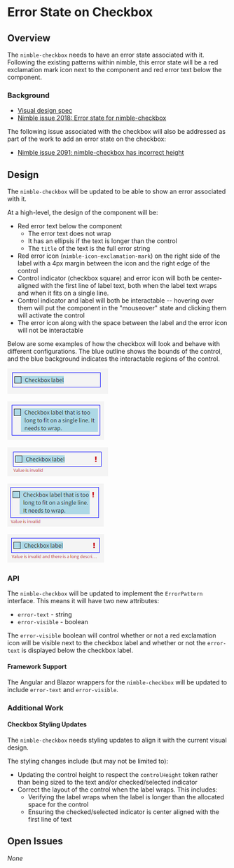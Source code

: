 # Error State on Checkbox

## Overview

The `nimble-checkbox` needs to have an error state associated with it. Following the existing patterns within nimble, this error state will be a red exclamation mark icon next to the component and red error text below the component.

### Background

-   [Visual design spec](https://www.figma.com/design/PO9mFOu5BCl8aJvFchEeuN/Nimble_Components?node-id=1295-63148&node-type=canvas&t=sJ2Fhm1vLoZ4zpsK-0)
-   [Nimble issue 2018: Error state for nimble-checkbox](https://github.com/ni/nimble/issues/2018)

The following issue associated with the checkbox will also be addressed as part of the work to add an error state on the checkbox:

-   [Nimble issue 2091: nimble-checkbox has incorrect height](https://github.com/ni/nimble/issues/2091)

## Design

The `nimble-checkbox` will be updated to be able to show an error associated with it.

At a high-level, the design of the component will be:

-   Red error text below the component
    -   The error text does not wrap
    -   It has an ellipsis if the text is longer than the control
    -   The `title` of the text is the full error string
-   Red error icon (`nimble-icon-exclamation-mark`) on the right side of the label with a 4px margin between the icon and the right edge of the control
-   Control indicator (checkbox square) and error icon will both be center-aligned with the first line of label text, both when the label text wraps and when it fits on a single line.
-   Control indicator and label will both be interactable -- hovering over them will put the component in the "mouseover" state and clicking them will activate the control
-   The error icon along with the space between the label and the error icon will not be interactable

Below are some examples of how the checkbox will look and behave with different configurations. The blue outline shows the bounds of the control, and the blue background indicates the interactable regions of the control.

![](spec-images/checkbox-no_error,no_wrap.PNG)

![](spec-images/checkbox-no_error,wrap.PNG)

![](spec-images/checkbox-error,no_wrap.PNG)

![](spec-images/checkbox-error,wrap.PNG)

![](spec-images/checkbox-long_error.PNG)

### API

The `nimble-checkbox` will be updated to implement the `ErrorPattern` interface. This means it will have two new attributes:

-   `error-text` - string
-   `error-visible` - boolean

The `error-visible` boolean will control whether or not a red exclamation icon will be visible next to the checkbox label and whether or not the `error-text` is displayed below the checkbox label.

#### Framework Support

The Angular and Blazor wrappers for the `nimble-checkbox` will be updated to include `error-text` and `error-visible`.

### Additional Work

#### Checkbox Styling Updates

The `nimble-checkbox` needs styling updates to align it with the current visual design.

The styling changes include (but may not be limited to):

-   Updating the control height to respect the `controlHeight` token rather than being sized to the text and/or checked/selected indicator
-   Correct the layout of the control when the label wraps. This includes:
    -   Verifying the label wraps when the label is longer than the allocated space for the control
    -   Ensuring the checked/selected indicator is center aligned with the first line of text

## Open Issues

_None_
